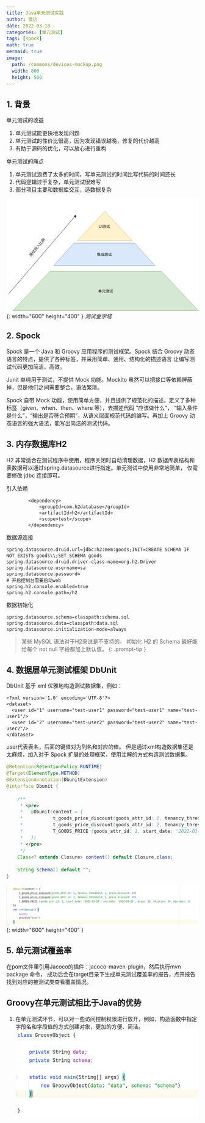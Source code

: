 ```yaml
---
title: Java单元测试实践
author: 渡边
date: 2022-03-18
categories: [单元测试]
tags: [spock]
math: true
mermaid: true
image:
  path: /commons/devices-mockup.png
  width: 800
  height: 500
---
```


## 1. 背景

单元测试的收益
1. 单元测试能更快地发现问题
2. 单元测试的性价比很高，因为发现错误越晚，修复的代价越高
3. 有助于源码的优化，可以放心进行重构

单元测试的痛点
1. 单元测试浪费了太多的时间，写单元测试的时间比写代码的时间还长
2. 代码逻辑过于复杂，单元测试很难写
3. 部分项目主要和数据库交互，造数据复杂

![测试金字塔](/assets/img/2022-03-18-unit-test/2022-03-17-23-50-01.png){: width="600" height="400" }
_测试金字塔_

## 2. Spock
Spock 是一个 Java 和 Groovy 应用程序的测试框架。Spock 结合 Groovy 动态语言的特点，提供了各种标签，并采用简单、通用、结构化的描述语言
让编写测试代码更加简洁、高效。

Junit 单纯用于测试，不提供 Mock 功能。Mockito 虽然可以把接口等依赖屏蔽掉，但是他们之间需要整合，语法繁琐。

Spock 自带 Mock 功能，使用简单方便，并且提供了规范化的描述，定义了多种标签（given、when、then、where 等），去描述代码 ”应该做什么“，
“输入条件是什么”，“输出是否符合预期”，从语义层面规范代码的编写。再加上 Groovy 动态语言的强大语法，能写出简洁的测试代码。


## 3. 内存数据库H2
H2 非常适合在测试程序中使用，程序关闭时自动清理数据，H2 数据库表结构和表数据可以通过spring.datasource进行指定。单元测试中使用非常地简单，
仅需要修改 jdbc 连接即可。

引入依赖
```
        <dependency>
            <groupId>com.h2database</groupId>
            <artifactId>h2</artifactId>
            <scope>test</scope>
        </dependency>
```
数据源连接
```
spring.datasource.druid.url=jdbc:h2:mem:goods;INIT=CREATE SCHEMA IF NOT EXISTS goods\\;SET SCHEMA goods
spring.datasource.druid.driver-class-name=org.h2.Driver
spring.datasource.username=sa
spring.datasource.password=
# 开启控制台需要启动web
spring.h2.console.enabled=true
spring.h2.console.path=/h2
```
数据初始化
```
spring.datasource.schema=classpath:schema.sql
spring.datasource.data=classpath:data.sql
spring.datasource.initialization-mode=always
```
> 某些 MySQL 语法对于H2来说是不支持的。
> 初始化 H2 的 Schema 最好能给每个 not null 字段都加上默认值。
{: .prompt-tip }

## 4. 数据层单元测试框架 DbUnit
DbUnit 基于 xml 优雅地构造测试数据集，例如：
```properties
<?xml version='1.0' encoding='UTF-8'?>
<dataset>
  <user id="1" username="test-user1" password="test-user1" name="test-user1"/>
  <user id="2" username="test-user2" password="test-user2" name="test-user2"/>
</dataset>
```
user代表表名，后面的键值对为列名和对应的值。
但是通过xml构造数据集还是太麻烦，加入对于 Spock 扩展的处理框架，使用注解的方式构造测试数据集。
```java
@Retention(RetentionPolicy.RUNTIME)
@Target(ElementType.METHOD)
@ExtensionAnnotation(DbunitExtension)
@interface Dbunit {

    /**
     * <pre>
     *   @Dbunit(content = {
     *           t_goods_price_discount(goods_attr_id: 1, tenancy_threshold: 1, price_discount: 10)
     *           t_goods_price_discount(goods_attr_id: 2, tenancy_threshold: 2, price_discount: 20)
     *           T_GOODS_PRICE (goods_attr_id: 1, start_date: '2022-03-18', end_date: '2022-03-25', price: 10, km_price: 20, min_days: 4)
     *   })
     * </pre>
     */
    Class<? extends Closure> content() default Closure.class;

    String schema() default "";
}
```
![使用案例](/assets/img/2022-03-18-unit-test/25823b61.png){: width="600" height="400" }

## 5. 单元测试覆盖率
在pom文件里引用Jacoco的插件：jacoco-maven-plugin，然后执行mvn package 命令，
成功后会在target目录下生成单元测试覆盖率的报告，点开报告找到对应的被测试类查看覆盖情况。





## Groovy在单元测试相比于Java的优势
1. 在单元测试环节，可以对一些访问控制权限进行放开，例如，构造函数中指定字段名和字段值的方式创建对象，更加的方便、简洁。
![构造函数](/assets/img/2022-03-18-unit-test/0a764f98.png)
